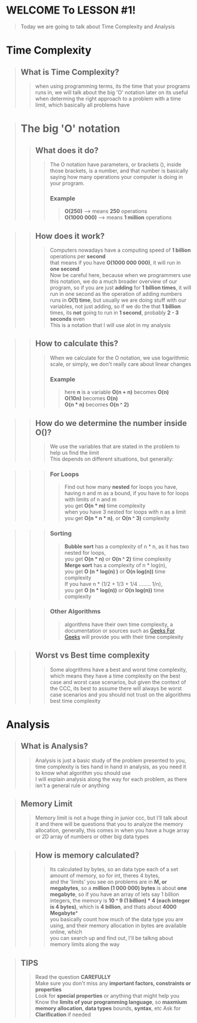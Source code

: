 # WELCOME To LESSON #1!
> Today we are going to talk about Time Complexity and Analysis

# Time Complexity
> ## What is Time Complexity?   
>> when using programming terms, its the time that your programs runs in, we will talk about the big 'O' notation later on
>> its useful when determing the right approach to a problem with a time limit, which basically all problems have

> # The big 'O' notation
>> ## What does it do?
>>> The O notation have parameters, or brackets (), inside those brackets, is a number, and that number is basically saying how many 
>>> operations your computer is doing in your program.
>>> ### Example  
>>>> **O(250)** --> means **250** operations   
>>>> **O(1000 000)** --> means **1 million** operations

>> ## How does it work?
>>> Computers nowadays have a computing speed of **1 billion** operations per **second**   
>>> that means if you have **O(1000 000 000)**, it will run in **one second**   
>>> Now be careful here, because when we programmers use this notation, we do a much broader overview of our program, so if you are just
>>> **adding** for **1 billion times**, it will run in one second as the operation of adding numbers runs in **O(1) time**, but usually we are doing 
>>> stuff with our variables, not just adding, so if we do the that **1 billion** times, its **not** going to run in **1 second**, 
>>> probably **2 - 3 seconds** even   
>>> This is a notation that I will use alot in my analysis   

>> ## How to calculate this?
>>> When we calculate for the O notation, we use logarithmic scale, or simply, we don't really care about linear changes
>>> ### Example
>>>> here **n** is a variable
>>>> **O(n + n)** becomes **O(n)**   
>>>> **O(10n)** becomes **O(n)**   
>>>> **O(n * n)** becomes **O(n ^ 2)**   

>> ## How do we determine the number inside O()?
>>> We use the variables that are stated in the problem to help us find the limit   
>>> This depends on different situations, but generally:   

>>> ### For Loops
>>>> Find out how many **nested** for loops you have, having n and m as a bound, if you have to for loops with limits of n and m   
>>>> you get **O(n * m)** time complexity   
>>>> when you have 3 nested for loops with n as a limit   
>>>> you get **O(n * n * n)**, or **O(n ^ 3)** complexity

>>> ### Sorting
>>>> **Bubble sort** has a complexity of n * n, as it has two nested for loops,   
>>>> you get **O(n * n)** or **O(n ^ 2)** time complexity   
>>>> **Merge sort** has a complexity of n * log(n),   
>>>> you get **O (n * log(n) )** or **O(n log(n))** time complexity    
>>>> If you have n * (1/2 + 1/3 + 1/4 ........ 1/n),    
>>>> you get **O (n * log(n))** or **O(n log(n))** time complexity

>>> ### Other Algorithms
>>>> algorithms have their own time complexity, a documentation or sources such as [Geeks For Geeks](https://www.geeksforgeeks.org/) 
>>>> will provide you with their time complexity

>> ## Worst vs Best time complexity
>>> Some alogrithms have a best and worst time complexity, which means they have a time complexity on the best case and worst
>>> case scenarios, but given the context of the CCC, its best to assume there will always be worst case scenarios and you should
>>> not trust on the algorithms best time complexity

# Analysis
> ## What is Analysis?
>> Analysis is just a basic study of the problem presented to you, time complexity is ties hand in hand in analysis, as you need it to
>> know what algorithm you should use  
>> I will explain analysis along the way for each problem, as there isn't a general rule or anything

> ## Memory Limit
>> Memory limit is not a huge thing in junior ccc, but I'll talk about it and there will be questions that you to analyze the memory   
>> allocation, generally, this comes in when you have a huge array or 2D array of numbers or other big data types

>> ## How is memory calculated?
>>> Its calculated by bytes, so an data type each of a set amount of memory, so for int, theres 4 bytes,    
>>> and the 'limits' you see on problems are in **M, or megabytes**, so a **million (1 000 000) bytes** is about **one megabyte**, 
>>> so if you have an array of lets say 
>>> 1 billion integers, the memory is **10 ^ 9 (1 billion) * 4 (each integer is 4 bytes)**, which is **4 billion**, and thats about
>>> **4000 Megabyte***   
>>> you basically count how much of the data type you are using, and their memory allocation in bytes are available online, which   
>>> you can search up and find out, I'll be talkng about memory limits along the way

> ## TIPS
>> Read the question **CAREFULLY**   
>> Make sure you don't miss any **important factors, constraints or properties**      
>> Look for **special properties** or anything that might help you   
>> Know the **limits of your programming language**, so **maxmium memory allocation**, **data types** bounds, **syntax**, etc
>> Ask for **Clarification** if needed

